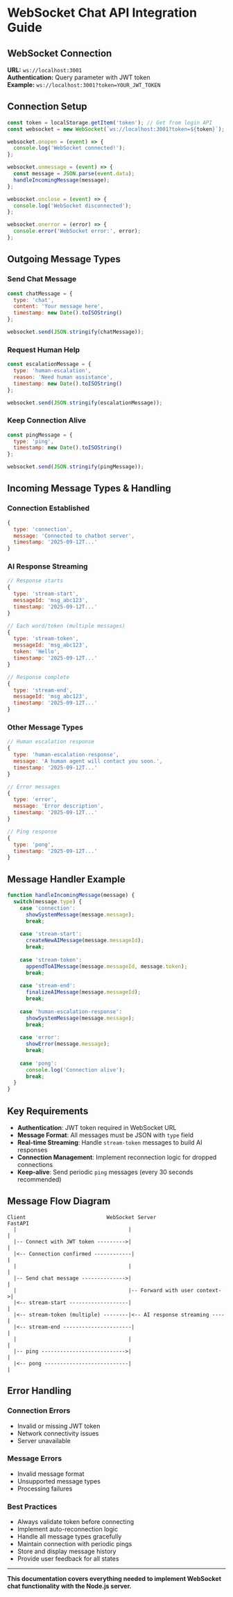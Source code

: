 # WebSocket Chat API Integration Guide

## WebSocket Connection

**URL:** `ws://localhost:3001`  
**Authentication:** Query parameter with JWT token  
**Example:** `ws://localhost:3001?token=YOUR_JWT_TOKEN`

## Connection Setup

```javascript
const token = localStorage.getItem('token'); // Get from login API
const websocket = new WebSocket(`ws://localhost:3001?token=${token}`);

websocket.onopen = (event) => {
  console.log('WebSocket connected!');
};

websocket.onmessage = (event) => {
  const message = JSON.parse(event.data);
  handleIncomingMessage(message);
};

websocket.onclose = (event) => {
  console.log('WebSocket disconnected');
};

websocket.onerror = (error) => {
  console.error('WebSocket error:', error);
};
```

## Outgoing Message Types

### Send Chat Message

```javascript
const chatMessage = {
  type: 'chat',
  content: 'Your message here',
  timestamp: new Date().toISOString()
};

websocket.send(JSON.stringify(chatMessage));
```

### Request Human Help

```javascript
const escalationMessage = {
  type: 'human-escalation',
  reason: 'Need human assistance',
  timestamp: new Date().toISOString()
};

websocket.send(JSON.stringify(escalationMessage));
```

### Keep Connection Alive

```javascript
const pingMessage = {
  type: 'ping',
  timestamp: new Date().toISOString()
};

websocket.send(JSON.stringify(pingMessage));
```

## Incoming Message Types & Handling

### Connection Established

```javascript
{
  type: 'connection',
  message: 'Connected to chatbot server',
  timestamp: '2025-09-12T...'
}
```

### AI Response Streaming

```javascript
// Response starts
{
  type: 'stream-start',
  messageId: 'msg_abc123',
  timestamp: '2025-09-12T...'
}

// Each word/token (multiple messages)
{
  type: 'stream-token',
  messageId: 'msg_abc123',
  token: 'Hello',
  timestamp: '2025-09-12T...'
}

// Response complete
{
  type: 'stream-end',
  messageId: 'msg_abc123',
  timestamp: '2025-09-12T...'
}
```

### Other Message Types

```javascript
// Human escalation response
{
  type: 'human-escalation-response',
  message: 'A human agent will contact you soon.',
  timestamp: '2025-09-12T...'
}

// Error messages
{
  type: 'error',
  message: 'Error description',
  timestamp: '2025-09-12T...'
}

// Ping response
{
  type: 'pong',
  timestamp: '2025-09-12T...'
}
```

## Message Handler Example

```javascript
function handleIncomingMessage(message) {
  switch(message.type) {
    case 'connection':
      showSystemMessage(message.message);
      break;
      
    case 'stream-start':
      createNewAIMessage(message.messageId);
      break;
      
    case 'stream-token':
      appendToAIMessage(message.messageId, message.token);
      break;
      
    case 'stream-end':
      finalizeAIMessage(message.messageId);
      break;
      
    case 'human-escalation-response':
      showSystemMessage(message.message);
      break;
      
    case 'error':
      showError(message.message);
      break;
      
    case 'pong':
      console.log('Connection alive');
      break;
  }
}
```

## Key Requirements

- **Authentication**: JWT token required in WebSocket URL
- **Message Format**: All messages must be JSON with `type` field
- **Real-time Streaming**: Handle `stream-token` messages to build AI responses
- **Connection Management**: Implement reconnection logic for dropped connections
- **Keep-alive**: Send periodic `ping` messages (every 30 seconds recommended)

## Message Flow Diagram

```
Client                          WebSocket Server                    FastAPI
  |                                    |                              |
  |-- Connect with JWT token --------->|                              |
  |<-- Connection confirmed ------------|                              |
  |                                    |                              |
  |-- Send chat message -------------->|                              |
  |                                    |-- Forward with user context->|
  |<-- stream-start -------------------|                              |
  |<-- stream-token (multiple) --------|<-- AI response streaming ----|
  |<-- stream-end ----------------------|                              |
  |                                    |                              |
  |-- ping --------------------------->|                              |
  |<-- pong ---------------------------|                              |
```

## Error Handling

### Connection Errors
- Invalid or missing JWT token
- Network connectivity issues
- Server unavailable

### Message Errors
- Invalid message format
- Unsupported message types
- Processing failures

### Best Practices
- Always validate token before connecting
- Implement auto-reconnection logic
- Handle all message types gracefully
- Maintain connection with periodic pings
- Store and display message history
- Provide user feedback for all states

---

**This documentation covers everything needed to implement WebSocket chat functionality with the Node.js server.**